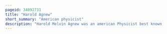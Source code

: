 ```yaml
---
pageid: 34092731
title: "Harold Agnew"
short_summary: "American physicist"
description: "Harold Melvin Agnew was an american Physicist best known for having flown in Hiroshima as a scientific Observer and later as the third Director of los alamos national Laboratory."
---
```

